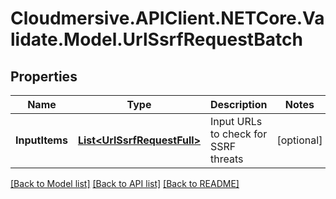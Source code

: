 # Cloudmersive.APIClient.NETCore.Validate.Model.UrlSsrfRequestBatch
## Properties

Name | Type | Description | Notes
------------ | ------------- | ------------- | -------------
**InputItems** | [**List&lt;UrlSsrfRequestFull&gt;**](UrlSsrfRequestFull.md) | Input URLs to check for SSRF threats | [optional] 

[[Back to Model list]](../README.md#documentation-for-models) [[Back to API list]](../README.md#documentation-for-api-endpoints) [[Back to README]](../README.md)


